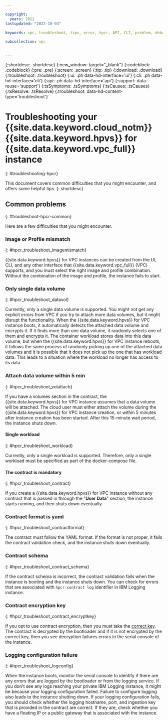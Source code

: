 ```yaml
---

copyright:
  years: 2022
lastupdated: "2022-10-03"

keywords: vpc, troubleshoot, tips, error, hpcr, API, CLI, problem, debug,  

subcollection: vpc


---
```


{:shortdesc: .shortdesc}
{:new_window: target="_blank"}
{:codeblock: .codeblock}
{:pre: .pre}
{:screen: .screen}
{:tip: .tip}
{:download: .download}
{:troubleshoot: .troubleshoot}
{:ui: .ph data-hd-interface='ui'}
{:cli: .ph data-hd-interface='cli'}
{:api: .ph data-hd-interface='api'}
{:support: data-reuse='support'}
{:tsSymptoms: .tsSymptoms}
{:tsCauses: .tsCauses}
{:tsResolve: .tsResolve}
{:troubleshoot: data-hd-content-type='troubleshoot'}

# Troubleshooting your {{site.data.keyword.cloud_notm}} {{site.data.keyword.hpvs}} for {{site.data.keyword.vpc_full}} instance
{: #troubleshooting-hpcr}

This document covers common difficulties that you might encounter, and offers some helpful tips.
{: shortdesc}

## Common problems
{: #troubleshoot-hpcr-common}

Here are a few difficulties that you might encounter.

### Image or Profile mismatch
{: #hpcr_troubleshoot_imagemismatch}

{{site.data.keyword.hpvs}} for VPC instances can be created from the UI, CLI, and any other interface that {{site.data.keyword.vpc_full}} (VPC) supports, and you must select the right image and profile combination. Without the combination of the image and profile, the instance fails to start.  

### Only single data volume
{: #hpcr_troubleshoot_datavol}

Currently, only a single data volume is supported. You might not get any explicit errors from VPC if you try to attach more data volumes, but it might disrupt the functionality. When the {{site.data.keyword.hpvs}} for VPC instance boots, it automatically detects the attached data volume and encrypts it. If it finds more than one data volume, it randomly selects one of them and encrypts it. The container workload stores data into this data volume, but when the {{site.data.keyword.hpvs}} for VPC instance reboots, it follows the same process of randomly picking up one of the attached data volumes and it is possible that it does not pick up the one that has workload data. This leads to a situation where the workload no longer has access to its data.

### Attach data volume within 5 min
{: #hpcr_troubleshoot_volattach}

If you have a volumes section in the contract, the {{site.data.keyword.hpvs}} for VPC instance assumes that a data volume will be attached. The cloud user must either attach the volume during the {{site.data.keyword.hpvs}} for VPC instance creation, or within 5 minutes after instance creation has been started. After this 15-minute wait period, the instance shuts down.

#### Single workload
{: #hpcr_troubleshoot_workload}

Currently, only a single workload is supported. Therefore, only a single workload must be specified as part of the docker-compose file.

#### The contract is mandatory
{: #hpcr_troubleshoot_contract}

If you create a {{site.data.keyword.hpvs}} for VPC instance without any contract that is passed in through the "**User Data**" section, the instance starts running, and then shuts down eventually.

### Contract format is yaml
{: #hpcr_troubleshoot_contractformat}

The contract must follow the YAML format. If the format is not proper, it fails the contract validation check, and the instance shuts down eventually.

###  Contract schema
{: #hpcr_troubleshoot_contract_schema}

If the contract schema is incorrect, the contract validation fails when the instance is booting and the instance shuts down. You can check for errors that are associated with `hpcr-contract log` identifier in IBM Logging instance.

### Contract encryption key
{: #hpcr_troubleshoot_contract_encryptkey}

If you opt to use contract encryption, then you must take the [correct key](/docs/vpc?topic=vpc-about-contract_se#encrypt_downloadcert). The contract is decrypted by the bootloader and if it is not encrypted by the correct key, then you see decryption failures errors in the serial console of the instance.

### Logging configuration failure
{: #hpcr_troubleshoot_logconfig}

When the instance boots, monitor the serial console to identify if there are any errors that are logged by the bootloader or from the logging service. If you don't see any logs reaching your private IBM Logging instance, it might be because your logging configuration failed. Failure to configure logging also leads to the instance shutting down. If your logging configuration fails, you should check whether the logging hostname, port, and ingestion key that is provided in the contract are correct. If they are, check whether you have a floating IP or a public gateway that is associated with the instance.
